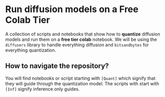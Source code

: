 # Run diffusion models on a Free Colab Tier

A collection of scripts and notebooks that show how to **quantize** diffusion models and run them on a **free tier colab** notebook. We will be using the `diffusers` library to handle everything diffusion and `bitsandbytes` for everything quantization.

## How to navigate the repository?

You will find notebooks or script starting with `[Quant]` which signify that they will guide through the quantization model. The scripts with start with `[Inf]` signify inference only guides.